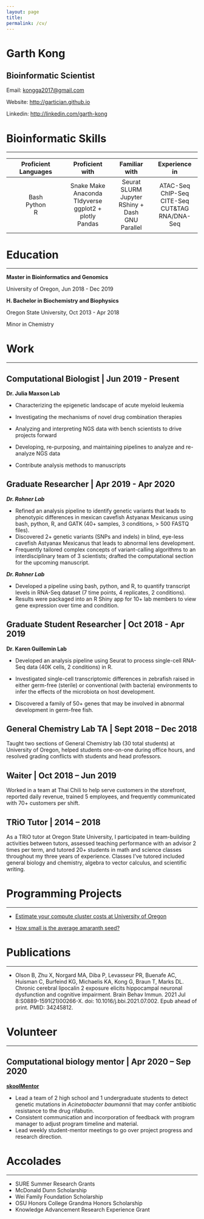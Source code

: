 ```yaml
---
layout: page
title: 
permalink: /cv/
---
```


# Garth Kong
## Bioinformatic Scientist

Email: kongga2017@gmail.com

Website: http://gartician.github.io

Linkedin: http://linkedin.com/garth-kong

# Bioinformatic Skills
---

|  Proficient Languages   |                       Proficient with                        |                        Familiar with                         |                        Experience in                         |
| :---------------------: | :----------------------------------------------------------: | :----------------------------------------------------------: | :----------------------------------------------------------: |
| Bash<br />Python<br />R | Snake Make<br />Anaconda<br />TIdyverse<br />ggplot2 + plotly<br />Pandas | Seurat<br />SLURM<br />Jupyter<br />RShiny + Dash<br />GNU Parallel | ATAC-Seq<br />ChIP-Seq<br />CITE-Seq<br />CUT&TAG<br />RNA/DNA-Seq |


# Education
---

**Master in Bioinformatics and Genomics**

University of Oregon, Jun 2018 - Dec 2019

**H. Bachelor in Biochemistry and Biophysics**

Oregon State University, Oct 2013 - Apr 2018

Minor in Chemistry

# Work
---

## Computational Biologist | Jun 2019 - Present

**Dr. Julia Maxson Lab**

* Characterizing the epigenetic landscape of acute myeloid leukemia

* Investigating the mechanisms of novel drug combination therapies

* Analyzing and interpreting NGS data with bench scientists to drive projects forward

* Developing, re-purposing, and maintaining pipelines to analyze and re-analyze NGS data

* Contribute analysis methods to manuscripts

## Graduate Researcher | Apr 2019 - Apr 2020

**_Dr. Rohner Lab_**

* Refined an analysis pipeline to identify genetic variants that leads to phenotypic differences in mexican cavefish Astyanax Mexicanus using bash, python, R, and GATK (40+ samples, 3 conditions, > 500 FASTQ files).
* Discovered 2+ genetic variants (SNPs and indels) in blind, eye-less cavefish Astyanax Mexicanus that leads to abnormal lens development.
* Frequently tailored complex concepts of variant-calling algorithms to an interdisciplinary team of 3 scientists; drafted the computational section for the upcoming manuscript.

**_Dr. Rohner Lab_**
* Developed a pipeline using bash, python, and R, to quantify transcript levels in RNA-Seq dataset (7 time points, 4 replicates, 2 conditions).
* Results were packaged into an R Shiny app for 10+ lab members to view gene expression over time and condition. 

## Graduate Student Researcher | Oct 2018 - Apr 2019

**Dr. Karen Guillemin Lab**

* Developed an analysis pipeline using Seurat to process single-cell RNA-Seq data (40K cells, 2 conditions) in R.

* Investigated single-cell transcriptomic differences in zebrafish raised in either germ-free (sterile) or conventional (with bacteria) environments to infer the effects of the microbiota on host development.

* Discovered a family of 50+ genes that may be involved in abnormal development in germ-free fish.

## General Chemistry Lab TA | Sept 2018 – Dec 2018

Taught two sections of General Chemistry lab (30 total students) at University of Oregon, helped students one-on-one during office hours, and resolved grading conflicts with students and  head professors.

## Waiter | Oct 2018 – Jun 2019

Worked in a team at Thai Chili to help serve customers in the storefront, reported daily  revenue, trained 5 employees, and frequently communicated with 70+  customers per shift.

## TRiO Tutor | 2014 – 2018

As a TRiO tutor at Oregon State University, I participated in team-building activities between tutors,  assessed teaching performance with an advisor 2 times per term, and  tutored 20+ students in math and science classes throughout my three  years of experience. Classes I’ve tutored included general biology and chemistry, algebra to vector calculus, and scientific writing.

# Programming Projects
---

* [Estimate your compute cluster costs at University of Oregon](https://su-calc.herokuapp.com/)

* [How small is the average amaranth seed?](https://gartician.github.io/posts/how-small-is-the-average-amaranth-seed.md)

# Publications
---

* Olson B, Zhu X, Norgard MA, Diba P, Levasseur PR, Buenafe AC, Huisman C, Burfeind KG, Michaelis KA, Kong G, Braun T, Marks DL. Chronic cerebral lipocalin 2 exposure elicits hippocampal neuronal dysfunction and cognitive impairment. Brain Behav Immun. 2021 Jul 8:S0889-1591(21)00266-X. doi: 10.1016/j.bbi.2021.07.002. Epub ahead of print. PMID: 34245812.

# Volunteer
---

## Computational biology mentor | Apr 2020 – Sep 2020

**[skoolMentor](https://www.skoolmentor.com/student/opportunities)**

- Lead a team of 2 high school and 1 undergraduate students to detect genetic mutations in *Acinetobacter baumannii* that may confer antibiotic resistance to the drug rifabutin.
- Consistent communication and incorporation of feedback with program manager to adjust program timeline and material.
- Lead weekly student-mentor meetings to go over project progress and research direction.

# Accolades
---

* SURE Summer Research Grants
* McDonald Dunn Scholarship
* Wei Family Foundation Scholarship
* OSU Honors College Grandma Honors Scholarship
* Knowledge Advancement Research Experience Grant